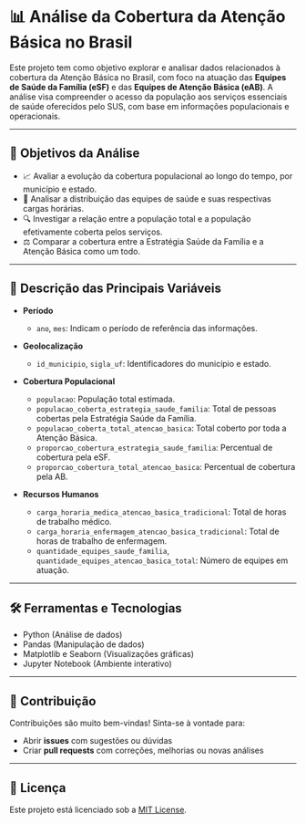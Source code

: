 # 📊 Análise da Cobertura da Atenção Básica no Brasil

Este projeto tem como objetivo explorar e analisar dados relacionados à cobertura da Atenção Básica no Brasil, com foco na atuação das **Equipes de Saúde da Família (eSF)** e das **Equipes de Atenção Básica (eAB)**. A análise visa compreender o acesso da população aos serviços essenciais de saúde oferecidos pelo SUS, com base em informações populacionais e operacionais.

---

## 🎯 Objetivos da Análise

- 📈 Avaliar a evolução da cobertura populacional ao longo do tempo, por município e estado.
- 🏥 Analisar a distribuição das equipes de saúde e suas respectivas cargas horárias.
- 🔍 Investigar a relação entre a população total e a população efetivamente coberta pelos serviços.
- ⚖️ Comparar a cobertura entre a Estratégia Saúde da Família e a Atenção Básica como um todo.

---

## 🧾 Descrição das Principais Variáveis

- **Período**
  - `ano`, `mes`: Indicam o período de referência das informações.
  
- **Geolocalização**
  - `id_municipio`, `sigla_uf`: Identificadores do município e estado.

- **Cobertura Populacional**
  - `populacao`: População total estimada.
  - `populacao_coberta_estrategia_saude_familia`: Total de pessoas cobertas pela Estratégia Saúde da Família.
  - `populacao_coberta_total_atencao_basica`: Total coberto por toda a Atenção Básica.
  - `proporcao_cobertura_estrategia_saude_familia`: Percentual de cobertura pela eSF.
  - `proporcao_cobertura_total_atencao_basica`: Percentual de cobertura pela AB.

- **Recursos Humanos**
  - `carga_horaria_medica_atencao_basica_tradicional`: Total de horas de trabalho médico.
  - `carga_horaria_enfermagem_atencao_basica_tradicional`: Total de horas de trabalho de enfermagem.
  - `quantidade_equipes_saude_familia`, `quantidade_equipes_atencao_basica_total`: Número de equipes em atuação.

---

## 🛠️ Ferramentas e Tecnologias

- Python (Análise de dados)
- Pandas (Manipulação de dados)
- Matplotlib e Seaborn (Visualizações gráficas)
- Jupyter Notebook (Ambiente interativo)

---

## 🤝 Contribuição

Contribuições são muito bem-vindas! Sinta-se à vontade para:

- Abrir **issues** com sugestões ou dúvidas
- Criar **pull requests** com correções, melhorias ou novas análises

---

## 📄 Licença

Este projeto está licenciado sob a [MIT License](LICENSE).
